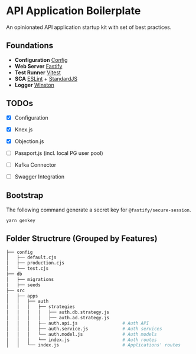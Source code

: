# API Application Boilerplate

An opinionated API application startup kit with set of best practices.

## Foundations

- **Configuration** [Config](https://www.npmjs.com/package/config)
- **Web Server** [Fastify](https://github.com/fastify/fastify)
- **Test Runner** [Vitest](https://vitest.dev)
- **SCA** [ESLint](https://eslint.org/) + [StandardJS](https://standardjs.com/)
- **Logger** [Winston](https://github.com/winstonjs/winston)

## TODOs

- [x] Configuration
- [x] Knex.js
- [x] Objection.js
- [ ] Passport.js (incl. local PG user pool)
- [ ] Kafka Connector
- [ ] Swagger Integration


## Bootstrap

The following command generate a secret key for `@fastify/secure-session`.

`yarn genkey`


## Folder Structrure (Grouped by Features)

```bash
├── config
│   ├── default.cjs
│   ├── production.cjs
│   └── test.cjs
├── db
│   ├── migrations
│   ├── seeds
├── src
│   ├── apps
│   │   ├── auth
│   │   │   ├── strategies
│   │   │   │   ├── auth.db.strategy.js
│   │   │   │   ├── auth.ad.strategy.js
│   │   │   ├── auth.api.js                 # Auth API
│   │   │   ├── auth.service.js             # Auth services
│   │   │   └── auth.model.js               # Auth models
│   │   │   └── index.js                    # Auth routes
│   │   └── index.js                        # Applications' routes
```
